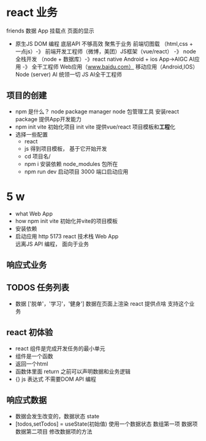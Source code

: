 # react 业务
friends 数据
App
挂载点
页面的显示
- 原生JS
  DOM 编程
  底层API 不够高效 
  聚焦于业务
  前端切图载 （html,css + 一点js）-》 前端开发工程师（微博，美团）JS框架（vue/react）
  -》 node 全栈开发 （node + 数据库）-》react native Android + ios App->AIGC AI应用
  -》 全干工程师
  Web应用（www.baidu.com）  移动应用（Android,IOS）
  Node (server)  AI 统领一切 JS AI全干工程师


## **项目**的创建
- npm 是什么？ node package manager 
  node 包管理工具 安装react package 提供App开发能力
- npm init vite 
  初始化项目 init
  vite 提供vue/react 项目模板和**工程**化
- 选择一些配置
  - react
  - js 
  得到项目模板， 基于它开始开发
  - cd 项目名/
  - npm i  安装依赖
    node_modules  包所在
  - npm run dev 启动项目
    3000 端口启动应用

    

# 5 w
- what Web App
- how npm init vite 初始化并vite的项目模板
- 安装依赖
- 启动应用 http 5173    react 技术栈 Web App   
远离JS API 编程， 面向于业务 

## 响应式业务 
## TODOS 任务列表
   - 数据 ['脱单'，'学习'，'健身']
   数据在页面上渲染  react 提供点啥 支持这个业务 

## react 初体验
- react 组件是完成开发任务的最小单元
- 组件是一个函数
- 返回一个html
- 函数体里面 return 之前可以声明数据和业务逻辑
- {}  js  表达式   不需要DOM  API 编程


## 响应式数据
- 数据会发生改变的，数据状态 state
- [todos,setTodos] = useState(初始值) 使用一个数据状态
   数组第一项 数据项
   数据第二项目 修改数据项的方法

